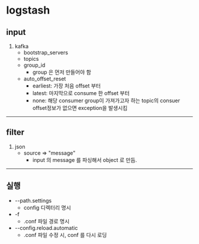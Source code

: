 # logstash

## input
1. kafka
    - bootstrap_servers
    - topics
    - group_id
        - group 은 먼저 만들어야 함
    - auto_offset_reset
        - earliest: 가장 처음 offset 부터
        - latest: 마지막으로 consume 한 offset 부터
        - none: 해당 consumer group이 가져가고자 하는 topic의 consuer offset정보가 없으면 exception을 발생시킴

---
## filter
1. json
    - source => "message"
        - input 의 message 를 파싱해서 object 로 만듬.

---
## 실행
- --path.settings
    - config 디렉터리 명시
- -f 
    - .conf 파일 경로 명시
- --config.reload.automatic
    - .conf 파일 수정 시, conf 를 다시 로딩
